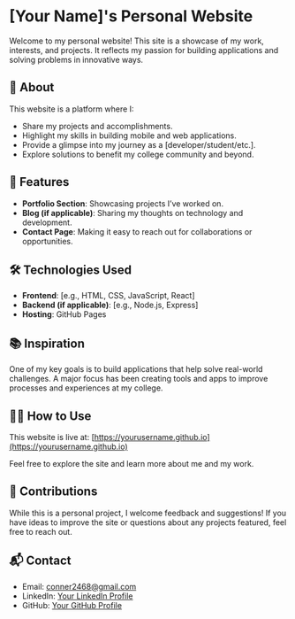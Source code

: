 # [Your Name]'s Personal Website

Welcome to my personal website! This site is a showcase of my work, interests, and projects. It reflects my passion for building applications and solving problems in innovative ways.

## 🌟 About

This website is a platform where I:
- Share my projects and accomplishments.
- Highlight my skills in building mobile and web applications.
- Provide a glimpse into my journey as a [developer/student/etc.].
- Explore solutions to benefit my college community and beyond.

## 🚀 Features

- **Portfolio Section**: Showcasing projects I’ve worked on.
- **Blog (if applicable)**: Sharing my thoughts on technology and development.
- **Contact Page**: Making it easy to reach out for collaborations or opportunities.

## 🛠️ Technologies Used

- **Frontend**: [e.g., HTML, CSS, JavaScript, React]
- **Backend (if applicable)**: [e.g., Node.js, Express]
- **Hosting**: GitHub Pages

## 📚 Inspiration

One of my key goals is to build applications that help solve real-world challenges. A major focus has been creating tools and apps to improve processes and experiences at my college.

## 👩‍💻 How to Use

This website is live at: [https://yourusername.github.io](https://yourusername.github.io)

Feel free to explore the site and learn more about me and my work.

## 🤝 Contributions

While this is a personal project, I welcome feedback and suggestions! If you have ideas to improve the site or questions about any projects featured, feel free to reach out.

## 📬 Contact

- Email: [conner2468@gmail.com](mailto:conner2468@gmail.com)
- LinkedIn: [Your LinkedIn Profile](https://linkedin.com/in/yourprofile)
- GitHub: [Your GitHub Profile](https://github.com/yourusername)